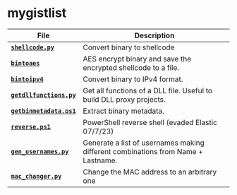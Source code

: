 # mygistlist

| File | Description |
|------|-------------|
| [**`shellcode.py`**](https://gist.github.com/caueb/81c4b6b9cc89d9709cc5abc5e5beeb72) | Convert binary to shellcode |
| [**`bintoaes`**](https://gist.github.com/caueb/6fa10a0c95fb2ac7b694771354822eff) | AES encrypt binary and save the encrypted shellcode to a file. |
| [**`bintoipv4`**](https://gist.github.com/caueb/433afcc6c5dbfed34bd23cbefa5df2c0) | Convert binary to IPv4 format. |
| [**`getdllfunctions.py`**](https://gist.github.com/caueb/7c876927a5dd5ffe542bd06ea577d64c) | Get all functions of a DLL file. Useful to build DLL proxy projects. |
| [**`getbinmetadata.ps1`**](https://gist.github.com/caueb/eb0f49a90ca3532b3e04e6c65d7c2acd) | Extract binary metadata. |
| [**`reverse.ps1`**](https://gist.github.com/caueb/30aa1cb69cd5268af587bc4c3a3fc8f5) | PowerShell reverse shell (evaded Elastic 07/7/23)
| [**`gen_usernames.py`**](https://gist.github.com/caueb/cfb2753d07e8c08ae58a0bd4bc717c90) | Generate a list of usernames making different combinations from Name + Lastname. |
| [**`mac_changer.py`**](https://gist.github.com/caueb/c816fa77924a0a6b8821cdc04f36cb54) | Change the MAC address to an arbitrary one |

